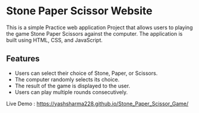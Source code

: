 # Stone Paper Scissor Website

This is a simple Practice web application Project that allows users to playing the game Stone Paper Scissors against the computer. The application is built using HTML, CSS, and JavaScript.

## Features

- Users can select their choice of Stone, Paper, or Scissors.
- The computer randomly selects its choice.
- The result of the game is displayed to the user.
- Users can play multiple rounds consecutively.

Live Demo : https://yashsharma228.github.io/Stone_Paper_Scissor_Game/


